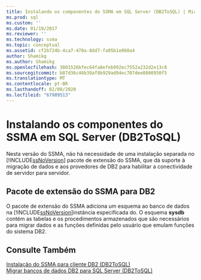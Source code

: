 ```yaml
---
title: Instalando os componentes do SSMA em SQL Server (DB2ToSQL) | Microsoft Docs
ms.prod: sql
ms.custom: ''
ms.date: 01/19/2017
ms.reviewer: ''
ms.technology: ssma
ms.topic: conceptual
ms.assetid: cf2b724b-4ca7-470a-8dd7-fa95b1e060a4
author: Shamikg
ms.author: Shamikg
ms.openlocfilehash: 3801526bfec64fa8efeb992ec7552a232d2e13c8
ms.sourcegitcommit: b87d36c46b39af8b929ad94ec707dee8800950f5
ms.translationtype: MT
ms.contentlocale: pt-BR
ms.lasthandoff: 02/08/2020
ms.locfileid: "67989513"
---
```

# <a name="installing-ssma-components-on-sql-server-db2tosql"></a>Instalando os componentes do SSMA em SQL Server (DB2ToSQL)
Nesta versão do SSMA, não há necessidade de uma instalação separada no [!INCLUDE[ssNoVersion](../../includes/ssnoversion-md.md)] pacote de extensão do SSMA, que dá suporte à migração de dados e aos provedores de DB2 para habilitar a conectividade de servidor para servidor.  
  
## <a name="ssma-for-db2-extension-pack"></a>Pacote de extensão do SSMA para DB2  
O pacote de extensão do SSMA adiciona um esquema ao banco de dados na [!INCLUDE[ssNoVersion](../../includes/ssnoversion-md.md)]instância especificada do. O esquema **sysdb** contém as tabelas e os procedimentos armazenados que são necessários para migrar dados e as funções definidas pelo usuário que emulam funções do sistema DB2.  
  
## <a name="see-also"></a>Consulte Também  
[Instalação do SSMA para cliente DB2 &#40;DB2ToSQL&#41;](../../ssma/db2/installing-ssma-for-db2-client-db2tosql.md)  
[Migrar bancos de dados DB2 para SQL Server &#40;DB2ToSQL&#41;](../../ssma/db2/migrating-db2-databases-to-sql-server-db2tosql.md)  
  
